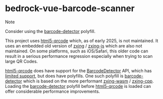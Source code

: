 # bedrock-vue-barcode-scanner

> [!NOTE]
> Consider using the [barcode-detector][] polyfill.

This project uses [html5-qrcode][] which, as of early 2025, is not maintained.
It uses an embedded old version of [zxing][] / [zxing-js][] which are also not
maintained. On some platforms, such as iOS/Safari, this older code can result
in a serious performance regression especially when trying to scan large QR
Codes.

[html5-qrcode][] does have support for the [BarcodeDetector][] API, which has
[limited support](https://caniuse.com/?search=barcodedetector), but does have
polyfills. One such polyfill is [barcode-detector][] which is based on the more
performant [zxing-wasm][] / [zxing-cpp][]. Loading the [barcode-detector][]
polyfill before [html5-qrcode][] is loaded can offer considerable performance
improvements.

[BarcodeDetector]: https://developer.mozilla.org/en-US/docs/Web/API/BarcodeDetector
[barcode-detector]: https://github.com/Sec-ant/barcode-detector
[html5-qrcode]: https://github.com/mebjas/html5-qrcode
[zxing-cpp]: https://github.com/zxing-cpp/zxing-cpp
[zxing]: https://github.com/zxing/zxing
[zxing-js]: https://github.com/zxing-js
[zxing-wasm]: https://github.com/Sec-ant/zxing-wasm
